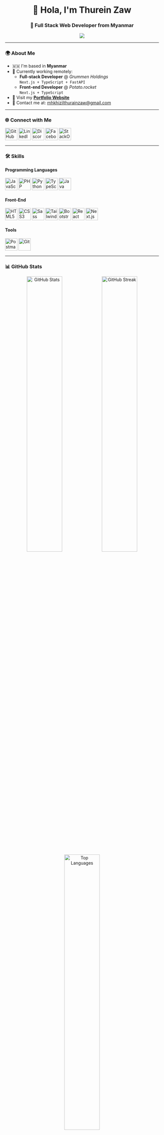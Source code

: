 <h1 align="center">👋 Hola, I'm Thurein Zaw</h1>
<h3 align="center">🚀 Full Stack Web Developer from Myanmar</h3>

<p align="center">
  <a href="https://github-profile-trophy.vercel.app/?username=mhkhizil">
    <img src="https://github-profile-trophy.vercel.app/?username=mhkhizil&theme=darkhub&margin-w=15&margin-h=15&no-bg=true" />
  </a>
</p>

---

### 🌍 About Me
- 🇲🇲 I'm based in **Myanmar**
- 💼 Currently working remotely:
  - **Full-stack Developer** @ *Grummen Holdings*  
    `Next.js + TypeScript + FastAPI`
  - **Front-end Developer** @ *Potato.rocket*  
    `Next.js + TypeScript`
- 🔗 Visit my [**Portfolio Website**](https://thurein-zaw-full-stac-k-web-developer-portfolio.vercel.app/?fbclid=IwZXh0bgNhZW0CMTAAAR05sRaEHSppyroWRYHrpJTw2-c5HBCNULtyG2fl9x1p6fbWsmR4pcqzMvg_aem_ASEm16_Z_gGk5FZ3C9Nt9dZ8KWWQJsgOe4VfccWBM_hWD52hEbuG3FyGofGuKfuRDWxs_cxXc_73gdaBpOOHhhCe)  
- 📧 Contact me at: [mhkhizilthurainzaw@gmail.com](mailto:mhkhizilthurainzaw@gmail.com)

---

### 🌐 Connect with Me
<p align="left">
  <a href="https://github.com/mhkhizil" target="_blank"><img alt="GitHub" src="https://res.cloudinary.com/dreamlist/image/upload/v1676730434/ease-prof/social/github-tile_gsrozh.svg" height="40"/></a>
  <a href="https://www.linkedin.com/in/thurein-zaw-62ab73291" target="_blank"><img alt="LinkedIn" src="https://res.cloudinary.com/dreamlist/image/upload/v1676730564/ease-prof/social/linkedin-tile_jaz1sv.svg" height="40"/></a>
  <a href="https://discord.com/users/thureinzaw" target="_blank"><img alt="Discord" src="https://res.cloudinary.com/dreamlist/image/upload/v1676730718/ease-prof/social/discord-icon-svgrepo-com_wuyhta.svg" height="40"/></a>
  <a href="https://www.facebook.com/khizil/" target="_blank"><img alt="Facebook" src="https://res.cloudinary.com/dreamlist/image/upload/v1676730776/ease-prof/social/facebook-tile_ohluug.svg" height="40"/></a>
  <a href="https://stackoverflow.com/users/18001133/mh-khizil" target="_blank"><img alt="StackOverflow" src="https://res.cloudinary.com/dreamlist/image/upload/v1676731089/ease-prof/social/stackoverflow-tile_h07xxl.svg" height="40"/></a>
</p>

---

### 🛠️ Skills
#### Programming Languages
<p>
  <img src="https://res.cloudinary.com/dreamlist/image/upload/v1676609805/ease-prof/programming%20languages/javascript_zl26n3.svg" height="40" alt="JavaScript"/>
  <img src="https://res.cloudinary.com/dreamlist/image/upload/v1676728606/ease-prof/programming%20languages/php-icon_l6wqva.svg" height="40" alt="PHP"/>
  <img src="https://res.cloudinary.com/dreamlist/image/upload/v1676609806/ease-prof/programming%20languages/python_e8bquv.svg" height="40" alt="Python"/>
  <img src="https://res.cloudinary.com/dreamlist/image/upload/v1676609806/ease-prof/programming%20languages/typescript_yy0l4p.svg" height="40" alt="TypeScript"/>
  <img src="https://res.cloudinary.com/dreamlist/image/upload/v1676727028/ease-prof/programming%20languages/java-icon_ksqmpo.svg" height="40" alt="Java"/>
</p>

#### Front-End
<p>
  <img src="https://res.cloudinary.com/dreamlist/image/upload/v1676609810/ease-prof/others/html_lk2f50.svg" height="40" alt="HTML5"/>
  <img src="https://res.cloudinary.com/dreamlist/image/upload/v1676609810/ease-prof/others/css_ebnigo.svg" height="40" alt="CSS3"/>
  <img src="https://res.cloudinary.com/dreamlist/image/upload/v1676728717/ease-prof/programming%20languages/sass-1_e2j4kh.svg" height="40" alt="Sass"/>
  <img src="https://res.cloudinary.com/dreamlist/image/upload/v1676728764/ease-prof/programming%20languages/tailwindcss_ypanrz.svg" height="40" alt="TailwindCSS"/>
  <img src="https://res.cloudinary.com/dreamlist/image/upload/v1676609812/ease-prof/frameworks/boostrap_tlv0am.svg" height="40" alt="Bootstrap"/>
  <img src="https://res.cloudinary.com/dreamlist/image/upload/v1676609814/ease-prof/frameworks/react_cbllza.svg" height="40" alt="React"/>
  <img src="https://res.cloudinary.com/dreamlist/image/upload/v1676728805/ease-prof/programming%20languages/next-js_dx85pb.svg" height="40" alt="Next.js"/>
</p>

#### Tools
<p>
  <img src="https://res.cloudinary.com/dreamlist/image/upload/v1676726456/ease-prof/others/postman_ks3gcy.svg" height="40" alt="Postman"/>
  <img src="https://res.cloudinary.com/dreamlist/image/upload/v1676726456/ease-prof/others/git_xzurom.svg" height="40" alt="Git"/>
</p>

---

### 📊 GitHub Stats
<p align="center">
  <img width="48%" src="https://github-readme-stats.vercel.app/api?username=mhkhizil&show_icons=true&theme=dark" alt="GitHub Stats"/>
  <img width="48%" src="https://github-readme-streak-stats.herokuapp.com/?user=mhkhizil&theme=dark" alt="GitHub Streak"/>
</p>
<p align="center">
  <img width="48%" src="https://github-readme-stats.vercel.app/api/top-langs/?username=mhkhizil&layout=compact&theme=dark" alt="Top Languages"/>
</p>

